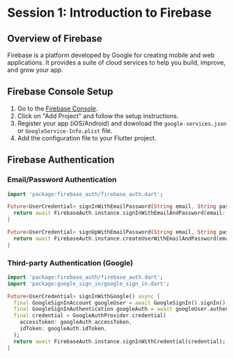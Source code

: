 # Session 1: Introduction to Firebase

## Overview of Firebase

Firebase is a platform developed by Google for creating mobile and web applications. It provides a suite of cloud services to help you build, improve, and grow your app.

## Firebase Console Setup

1. Go to the [Firebase Console](https://console.firebase.google.com/).
2. Click on "Add Project" and follow the setup instructions.
3. Register your app (iOS/Android) and download the `google-services.json` or `GoogleService-Info.plist` file.
4. Add the configuration file to your Flutter project.

## Firebase Authentication

### Email/Password Authentication

```dart
import 'package:firebase_auth/firebase_auth.dart';

Future<UserCredential> signInWithEmailPassword(String email, String password) async {
  return await FirebaseAuth.instance.signInWithEmailAndPassword(email: email, password: password);
}

Future<UserCredential> signUpWithEmailPassword(String email, String password) async {
  return await FirebaseAuth.instance.createUserWithEmailAndPassword(email: email, password: password);
}
```

### Third-party Authentication (Google)

```dart
import 'package:firebase_auth/firebase_auth.dart';
import 'package:google_sign_in/google_sign_in.dart';

Future<UserCredential> signInWithGoogle() async {
  final GoogleSignInAccount googleUser = await GoogleSignIn().signIn();
  final GoogleSignInAuthentication googleAuth = await googleUser.authentication;
  final credential = GoogleAuthProvider.credential(
    accessToken: googleAuth.accessToken,
    idToken: googleAuth.idToken,
  );
  return await FirebaseAuth.instance.signInWithCredential(credential);
}
```
